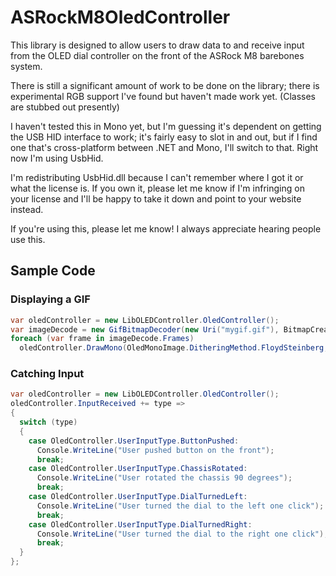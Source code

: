 ASRockM8OledController
======================

This library is designed to allow users to draw data to and receive input from the OLED dial controller on the front of the ASRock M8 barebones system.

There is still a significant amount of work to be done on the library; there is experimental RGB support I've found but haven't made work yet. (Classes are stubbed out presently)

I haven't tested this in Mono yet, but I'm guessing it's dependent on getting the USB HID interface to work; it's fairly easy to slot in and out, but if I find one that's cross-platform between .NET and Mono, I'll switch to that. Right now I'm using UsbHid.

I'm redistributing UsbHid.dll because I can't remember where I got it or what the license is. If you own it, please let me know if I'm infringing on your license and I'll be happy to take it down and point to your website instead.

If you're using this, please let me know! I always appreciate hearing people use this.



## Sample Code ##
### Displaying a GIF ###
```csharp
var oledController = new LibOLEDController.OledController();
var imageDecode = new GifBitmapDecoder(new Uri("mygif.gif"), BitmapCreateOptions.None, BitmapCacheOption.OnLoad);
foreach (var frame in imageDecode.Frames)
  oledController.DrawMono(OledMonoImage.DitheringMethod.FloydSteinberg, frame);
```
### Catching Input ###
```csharp
var oledController = new LibOLEDController.OledController();
oledController.InputReceived += type =>
{
  switch (type)
  {
    case OledController.UserInputType.ButtonPushed:
      Console.WriteLine("User pushed button on the front");
      break;
    case OledController.UserInputType.ChassisRotated:
      Console.WriteLine("User rotated the chassis 90 degrees");
      break;
    case OledController.UserInputType.DialTurnedLeft:
      Console.WriteLine("User turned the dial to the left one click");
      break;
    case OledController.UserInputType.DialTurnedRight:
      Console.WriteLine("User turned the dial to the right one click");
      break;
  }
};
```
